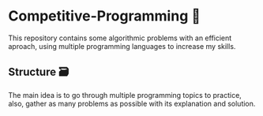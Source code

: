 # Competitive-Programming 🧠

This repository contains some algorithmic problems with an efficient aproach, using multiple programming languages to increase my skills.

## Structure 🗃️

The main idea is to go through multiple programming topics to practice, also, gather as many problems as possible with its explanation and solution.
